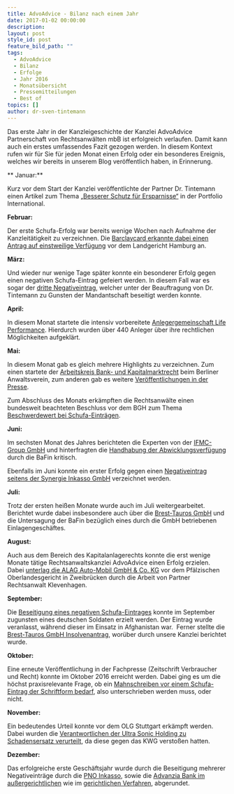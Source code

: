 ```yaml
---
title: AdvoAdvice - Bilanz nach einem Jahr
date: 2017-01-02 00:00:00
description:
layout: post
style_id: post
feature_bild_path: ""
tags:
  - AdvoAdvice
  - Bilanz
  - Erfolge
  - Jahr 2016
  - Monatsübersicht
  - Pressemitteilungen
  - Best of
topics: []
author: dr-sven-tintemann
---
```



Das erste Jahr in der Kanzleigeschichte der Kanzlei AdvoAdvice Partnerschaft von Rechtsanwälten mbB ist erfolgreich verlaufen. Damit kann auch ein erstes umfassendes Fazit gezogen werden. In diesem Kontext rufen wir für Sie für jeden Monat einen Erfolg oder ein besonderes Ereignis, welches wir bereits in unserem Blog veröffentlich haben, in Erinnerung.

\*\* Januar:\*\*

Kurz vor dem Start der Kanzlei veröffentlichte der Partner Dr. Tintemann einen Artikel zum Thema [„Besserer Schutz für Ersparnisse“](http://advoadvice.de/blog/unsere-experten-in-der-presse-besserer-schutz-f%C3%BCr-ersparnisse/) in der Portfolio International.

**Februar:**

Der erste Schufa-Erfolg war bereits wenige Wochen nach Aufnahme der Kanzleitätigkeit zu verzeichnen. Die [Barclaycard erkannte dabei einen Antrag auf einstweilige Verfügung](http://advoadvice.de/blog/barclaycard-erkennt-antrag-auf-einstweilige-verfugung-vor-lg-hamburg-an/) vor dem Landgericht Hamburg an.

**März:**

Und wieder nur wenige Tage später konnte ein besonderer Erfolg gegen einen negativen Schufa-Eintrag gefeiert werden. In diesem Fall war es sogar der [dritte Negativeintrag](http://advoadvice.de/blog/hattrick-bei-schufa-bereinigung/), welcher unter der Beauftragung von Dr. Tintemann zu Gunsten der Mandantschaft beseitigt werden konnte.

**April:**

In diesem Monat startete die intensiv vorbereitete [Anlegergemeinschaft Life Performance](http://advoadvice.de/blog/anlegergemeinschaft-life-performance-startet/). Hierdurch wurden über 440 Anleger über ihre rechtlichen Möglichkeiten aufgeklärt.

**Mai:**

In diesem Monat gab es gleich mehrere Highlights zu verzeichnen. Zum einen startete der [Arbeitskreis Bank- und Kapitalmarktrecht](http://advoadvice.de/blog/arbeitskreis-bank-und-kapitalmarktrecht-erfolgreich-gestartet/) beim Berliner Anwaltsverein, zum anderen gab es weitere [Veröffentlichungen in der Presse](http://advoadvice.de/blog/unsere-experten-in-der-presse-widerruf-der-lebensversicherung/).

Zum Abschluss des Monats erkämpften die Rechtsanwälte einen bundesweit beachteten Beschluss vor dem BGH zum Thema [Beschwerdewert bei Schufa-Einträgen](http://advoadvice.de/blog/schufa-recht-lindorff-deutschland-gmbh-mit-beschwerde-vor-bundesgerichtshof-ohne-erfolg/).

**Juni:**

Im sechsten Monat des Jahres berichteten die Experten von der [IFMC-Group GmbH](http://advoadvice.de/blog/anleger-der-ifmc-group-gmbh-besorgt-wie-geht-es-mit-der-gesellschaft-weiter/) und hinterfragten die [Handhabung der Abwicklungsverfügung](http://advoadvice.de/blog/ist-die-ifmc-group-gmbh-ihrer-abwicklungsverfugung-wirklich-im-sinne-der-bafin-nachgekommen-welche-rolle-spielt-dabei-die-moneyvita-treuhand-gmbh-and-co-kg/) durch die BaFin kritisch.

Ebenfalls im Juni konnte ein erster Erfolg gegen einen [Negativeintrag seitens der Synergie Inkasso GmbH](http://advoadvice.de/blog/schufa-recht-forderung-aus-flex-strom-ag-altvertrag-eintrag-durch-synergie-inkasso-gmbh-zur-loschung-gebracht/) verzeichnet werden.

**Juli:**

Trotz der ersten heißen Monate wurde auch im Juli weitergearbeitet. Berichtet wurde dabei insbesondere auch über die [Brest-Tauros GmbH](http://advoadvice.de/blog/brest-tauros-gmbh-bafin-untersagt-das-einlagengeschaft-bzgl-ronda-ii/) und die Untersagung der BaFin bezüglich eines durch die GmbH betriebenen Einlagengeschäftes.

**August:**

Auch aus dem Bereich des Kapitalanlagerechts konnte die erst wenige Monate tätige Rechtsanwaltskanzlei AdvoAdvice einen Erfolg erzielen. Dabei [unterlag die ALAG Auto-Mobil GmbH & Co. KG](http://advoadvice.de/blog/alag-auto-mobil-gmbh-and-co-kg-unterliegt-vor-pfalzischem-oberlandesgericht-zweibrucken/) vor dem Pfälzischen Oberlandesgericht in Zweibrücken durch die Arbeit von Partner Rechtsanwalt Klevenhagen.

**September:**

Die [Beseitigung eines negativen Schufa-Eintrages](http://advoadvice.de/blog/schufa-recht-negativeintrag-bei-soldat-im-afghanistan-einsatz-santander-consumer-bank-ag-widerruft-eintrag/) konnte im September zugunsten eines deutschen Soldaten erzielt werden. Der Eintrag wurde veranlasst, während dieser im Einsatz in Afghanistan war.  Ferner stellte die [Brest-Tauros GmbH Insolvenantrag](http://advoadvice.de/blog/brest-tauros-gmbh-insolvenzantrag/), worüber durch unsere Kanzlei berichtet wurde.

**Oktober:**

Eine erneute Veröffentlichung in der Fachpresse (Zeitschrift Verbraucher und Recht) konnte im Oktober 2016 erreicht werden. Dabei ging es um die höchst praxisrelevante Frage, ob ein [Mahnschreiben vor einem Schufa-Eintrag der Schriftform bedarf](http://advoadvice.de/blog/unsere-experten-in-der-presse-schriftformerfordernis-bei-mahnschreiben-i-s-d-28a-bsdg/), also unterschrieben werden muss, oder nicht.

**November:**

Ein bedeutendes Urteil konnte vor dem OLG Stuttgart erkämpft werden. Dabei wurden die [Verantwortlichen der Ultra Sonic Holding zu Schadensersatz verurteilt](http://advoadvice.de/blog/ultra-sonic-holding-verantwortliche-durch-olg-stuttgart-zum-schadensersatz-verurteilt/), da diese gegen das KWG verstoßen hatten.

**Dezember:**

Das erfolgreiche erste Geschäftsjahr wurde durch die Beseitigung mehrerer Negativeinträge durch die [PNO Inkasso](http://advoadvice.de/blog/schufa-recht-pno-inkasso-widerruft-negativeintrag/), sowie die [Advanzia Bank im außergerichtlichen](http://advoadvice.de/blog/schufa-recht-advanzia-bank-widerruft-negativen-schufa-eintrag/) wie im [gerichtlichen Verfahren](http://advoadvice.de/blog/schufa-recht-vergleich-mit-advanzia-bank-s-a-erstritten/), abgerundet.